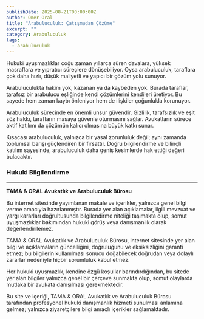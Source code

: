 ```yaml
---
publishDate: 2025-08-21T00:00:00Z
author: Ömer Oral
title: "Arabuluculuk: Çatışmadan Çözüme"
excerpt: ""
category: Arabuluculuk
tags:
  - arabuluculuk
---
```


Hukuki uyuşmazlıklar çoğu zaman yıllarca süren davalara, yüksek masraflara ve yıpratıcı süreçlere dönüşebiliyor. Oysa arabuluculuk, taraflara çok daha hızlı, düşük maliyetli ve yapıcı bir çözüm yolu sunuyor.

Arabuluculukta hakim yok, kazanan ya da kaybeden yok. Burada taraflar, tarafsız bir arabulucu eşliğinde kendi çözümlerini kendileri üretiyor. Bu sayede hem zaman kaybı önleniyor hem de ilişkiler çoğunlukla korunuyor.

Arabuluculuk sürecinde en önemli unsur güvendir. Gizlilik, tarafsızlık ve eşit söz hakkı, tarafların masaya güvenle oturmasını sağlar. Avukatların sürece aktif katılımı da çözümün kalıcı olmasına büyük katkı sunar.

Kısacası arabuluculuk, yalnızca bir yasal zorunluluk değil; aynı zamanda toplumsal barışı güçlendiren bir fırsattır. Doğru bilgilendirme ve bilinçli katılım sayesinde, arabuluculuk daha geniş kesimlerde hak ettiği değeri bulacaktır.

### Hukuki Bilgilendirme
---

**TAMA & ORAL Avukatlık ve Arabuluculuk Bürosu**

Bu internet sitesinde yayımlanan makale ve içerikler, yalnızca genel bilgi verme amacıyla hazırlanmıştır. Burada yer alan açıklamalar, ilgili mevzuat ve yargı kararları doğrultusunda bilgilendirme niteliği taşımakta olup, somut uyuşmazlıklar bakımından hukuki görüş veya danışmanlık olarak değerlendirilemez.

TAMA & ORAL Avukatlık ve Arabuluculuk Bürosu, internet sitesinde yer alan bilgi ve açıklamaların güncelliğini, doğruluğunu ve eksiksizliğini garanti etmez; bu bilgilerin kullanılması sonucu doğabilecek doğrudan veya dolaylı zararlar nedeniyle hiçbir sorumluluk kabul etmez.

Her hukuki uyuşmazlık, kendine özgü koşullar barındırdığından, bu sitede yer alan bilgiler yalnızca genel bir çerçeve sunmakta olup, somut olaylarda mutlaka bir avukata danışılması gerekmektedir.

Bu site ve içeriği, TAMA & ORAL Avukatlık ve Arabuluculuk Bürosu tarafından profesyonel hukuki danışmanlık hizmeti sunulması anlamına gelmez; yalnızca ziyaretçilere bilgi amaçlı içerikler sağlamaktadır.